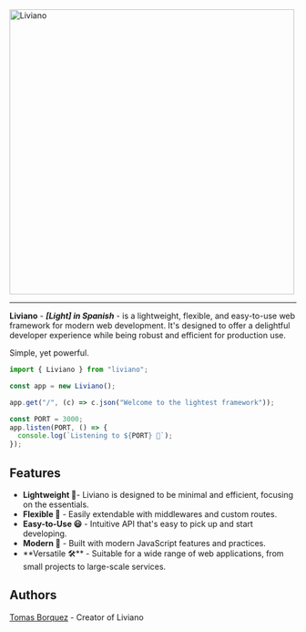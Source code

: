 <div>
    <img src="https://path-to-your-logo/logo.png" width="500" height="auto" alt="Liviano"/>
</div>

<hr />

**Liviano** - _**\[Light\] in Spanish**_ - is a lightweight, flexible,
and easy-to-use web framework for modern web development. It's designed
to offer a delightful developer experience while being robust and efficient
for production use.

Simple, yet powerful.

```ts
import { Liviano } from "liviano";

const app = new Liviano();

app.get("/", (c) => c.json("Welcome to the lightest framework"));

const PORT = 3000;
app.listen(PORT, () => {
  console.log(`Listening to ${PORT} 🤙`);
});
```

## Features
- **Lightweight 🍃**- Liviano is designed to be minimal and efficient, focusing on the essentials.
- **Flexible 🌿** - Easily extendable with middlewares and custom routes.
- **Easy-to-Use 😃** - Intuitive API that's easy to pick up and start developing.
- **Modern 🌟** - Built with modern JavaScript features and practices.
- **Versatile 🛠**️ - Suitable for a wide range of web applications, from small projects to large-scale services.

## Authors
[Tomas Borquez](https://github.com/TomasBorquez) - Creator of Liviano
